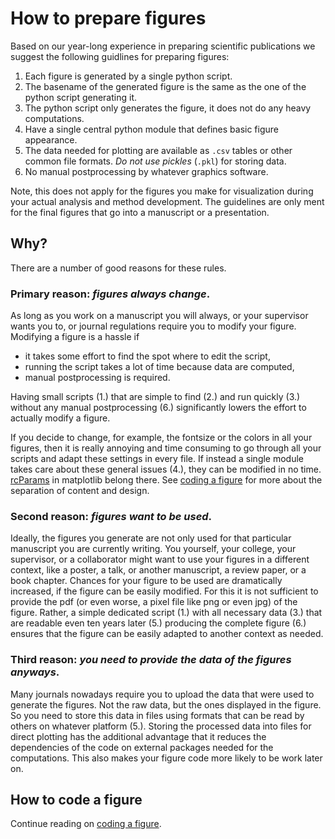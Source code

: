 # How to prepare figures

Based on our year-long experience in preparing scientific publications
we suggest the following guidlines for preparing figures:

1. Each figure is generated by a single python script.
2. The basename of the generated figure is the same as the one of the python script generating it.
3. The python script only generates the figure, it does not do any heavy computations.
4. Have a single central python module that defines basic figure appearance.
5. The data needed for plotting are available as `.csv` tables or other common file formats.
   *Do not use pickles* (`.pkl`) for storing data.
6. No manual postprocessing by whatever graphics software.

Note, this does not apply for the figures you make for visualization
during your actual analysis and method development. The guidelines are
only ment for the final figures that go into a manuscript or a
presentation.

## Why?

There are a number of good reasons for these rules.

### Primary reason: *figures always change*.

As long as you work on a manuscript you will always, or your
supervisor wants you to, or journal regulations require you to modify
your figure. Modifying a figure is a hassle if

- it takes some effort to find the spot where to edit the script,
- running the script takes a lot of time because data are computed,
- manual postprocessing is required.

Having small scripts (1.) that are simple to find (2.) and run quickly
(3.) without any manual postprocessing (6.) significantly lowers the
effort to actually modify a figure.

If you decide to change, for example, the fontsize or the colors in
all your figures, then it is really annoying and time consuming to go
through all your scripts and adapt these settings in every file. If
instead a single module takes care about these general issues (4.),
they can be modified in no
time. [rcParams](https://matplotlib.org/stable/tutorials/introductory/customizing.html)
in matplotlib belong there. See [coding a figure](code.md) for more about
the separation of content and design.

### Second reason: *figures want to be used*.

Ideally, the figures you generate are not only used for that
particular manuscript you are currently writing. You yourself, your
college, your supervisor, or a collaborator might want to use your
figures in a different context, like a poster, a talk, or another
manuscript, a review paper, or a book chapter. Chances for your figure
to be used are dramatically increased, if the figure can be easily
modified. For this it is not sufficient to provide the pdf (or even
worse, a pixel file like png or even jpg) of the figure. Rather, a
simple dedicated script (1.) with all necessary data (3.) that are
readable even ten years later (5.) producing the complete figure (6.)
ensures that the figure can be easily adapted to another context as
needed.

### Third reason: *you need to provide the data of the figures anyways*.

Many journals nowadays require you to upload the data that were used
to generate the figures. Not the raw data, but the ones displayed in
the figure. So you need to store this data in files using formats that
can be read by others on whatever platform (5.). Storing the processed
data into files for direct plotting has the additional advantage that
it reduces the dependencies of the code on external packages needed
for the computations. This also makes your figure code more likely to
be work later on.

## How to code a figure

Continue reading on [coding a figure](code.md).